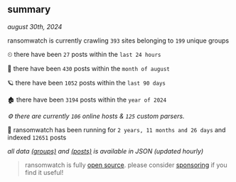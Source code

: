 
## summary
_august 30th, 2024_

ransomwatch is currently crawling `393` sites belonging to `199` unique groups

⏲ there have been `27` posts within the `last 24 hours`

🦈 there have been `430` posts within the `month of august`

🪐 there have been `1052` posts within the `last 90 days`

🏚 there have been `3194` posts within the `year of 2024`

_⚙️ there are currently `106` online hosts & `125` custom parsers._

🦕 ransomwatch has been running for `2 years, 11 months and 26 days` and indexed `12651` posts

_all data  [(groups)](http://ransomwhat.telemetry.ltd/groups) and [(posts)](http://ransomwhat.telemetry.ltd/posts) is available in JSON (updated hourly)_

> ransomwatch is fully [open source](https://github.com/joshhighet/ransomwatch#ransomwatch--). please consider [sponsoring](https://github.com/sponsors/joshhighet) if you find it useful!
